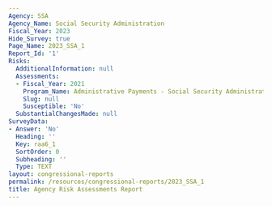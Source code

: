 ```yaml
---
Agency: SSA
Agency_Name: Social Security Administration
Fiscal_Year: 2023
Hide_Survey: true
Page_Name: 2023_SSA_1
Report_Id: '1'
Risks:
  AdditionalInformation: null
  Assessments:
  - Fiscal_Year: 2021
    Program_Name: Administrative Payments - Social Security Administration
    Slug: null
    Susceptible: 'No'
  SubstantialChangesMade: null
SurveyData:
- Answer: 'No'
  Heading: ''
  Key: raa6_1
  SortOrder: 0
  Subheading: ''
  Type: TEXT
layout: congressional-reports
permalink: /resources/congressional-reports/2023_SSA_1
title: Agency Risk Assessments Report
---
```

